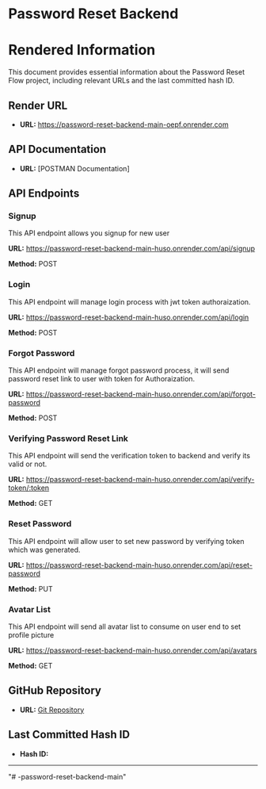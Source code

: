 # Password Reset Backend

# Rendered Information

This document provides essential information about the Password Reset Flow project, including relevant URLs and the last committed hash ID.

## Render URL

- **URL:** https://password-reset-backend-main-oepf.onrender.com

## API Documentation

- **URL:** [POSTMAN Documentation] 

## API Endpoints

### Signup

This API endpoint allows you signup for new user

**URL:** https://password-reset-backend-main-huso.onrender.com/api/signup

**Method:** POST

### Login

This API endpoint will manage login process with jwt token authoraization.

**URL:** https://password-reset-backend-main-huso.onrender.com/api/login

**Method:** POST

### Forgot Password

This API endpoint will manage forgot password process, it will send password reset link to user with token for Authoraization.

**URL:** https://password-reset-backend-main-huso.onrender.com/api/forgot-password

**Method:** POST

### Verifying Password Reset Link

This API endpoint will send the verification token to backend and verify its valid or not.

**URL:** https://password-reset-backend-main-huso.onrender.com/api/verify-token/:token

**Method:** GET

### Reset Password

This API endpoint will allow user to set new password by verifying token which was generated.

**URL:** https://password-reset-backend-main-huso.onrender.com/api/reset-password

**Method:** PUT

### Avatar List

This API endpoint will send all avatar list to consume on user end to set profile picture

**URL:** https://password-reset-backend-main-huso.onrender.com/api/avatars

**Method:** GET

## GitHub Repository

- **URL:** [Git Repository](https://github.com/jaganarasu/password-reset-backend-main.git)

## Last Committed Hash ID

- **Hash ID:**  

---
"# -password-reset-backend-main" 
